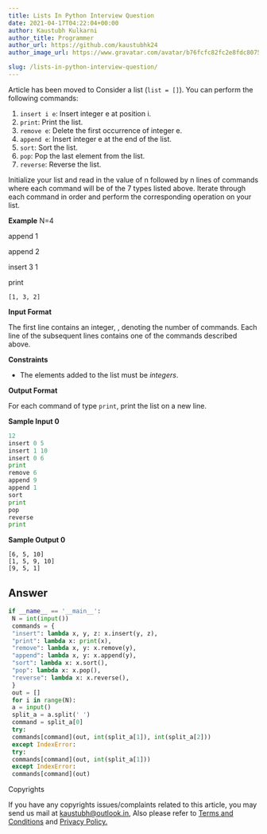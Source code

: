 ```yaml
---
title: Lists In Python Interview Question
date: 2021-04-17T04:22:04+00:00
author: Kaustubh Kulkarni
author_title: Programmer
author_url: https://github.com/kaustubhk24
author_image_url: https://www.gravatar.com/avatar/b76fcfc82fc2e8fdc8075636f1735f61?s=200

slug: /lists-in-python-interview-question/
---
```

Article has been moved to
Consider a list (`list = []`). You can perform the following commands:

 1. `insert i e`: Insert integer e  at position i.
 2. `print`: Print the list.
 3. `remove e`: Delete the first occurrence of integer e.
 4. `append e`: Insert integer e at the end of the list.
 5. `sort`: Sort the list.
 6. `pop`: Pop the last element from the list.
 7. `reverse`: Reverse the list.

Initialize your list and read in the value of n followed by n lines of commands where each command will be of the 7 types listed above. Iterate through each command in order and perform the corresponding operation on your list.

**Example** 
N=4

append 1

append 2

insert 3 1

print 



```
[1, 3, 2]

```


**Input Format**

The first line contains an integer, , denoting the number of commands. 
Each line  of the  subsequent lines contains one of the commands described above.

**Constraints**

 * The elements added to the list must be _integers_.

**Output Format**

For each command of type `print`, print the list on a new line.

**Sample Input 0**


```python title="Output"
12
insert 0 5
insert 1 10
insert 0 6
print
remove 6
append 9
append 1
sort
print
pop
reverse
print

```


**Sample Output 0**


```
[6, 5, 10]
[1, 5, 9, 10]
[9, 5, 1]
```


## Answer

```python title="file.py"
if __name__ == '__main__':
 N = int(input())
 commands = {
 "insert": lambda x, y, z: x.insert(y, z),
 "print": lambda x: print(x),
 "remove": lambda x, y: x.remove(y),
 "append": lambda x, y: x.append(y),
 "sort": lambda x: x.sort(),
 "pop": lambda x: x.pop(),
 "reverse": lambda x: x.reverse(),
 }
 out = []
 for i in range(N):
 a = input()
 split_a = a.split(' ')
 command = split_a[0]
 try:
 commands[command](out, int(split_a[1]), int(split_a[2]))
 except IndexError:
 try:
 commands[command](out, int(split_a[1]))
 except IndexError:
 commands[command](out)

```



 Copyrights
 



 If you have any copyrights issues/complaints related to this article, you may send us mail at [kaustubh@outlook.in](mailto:kaustubh@outlook.in), Also please refer to [Terms and Conditions](https://blog.kaustubh.codes/terms-conditions/) and [Privacy Policy.](https://blog.kaustubh.codes/privacy-policy/)



